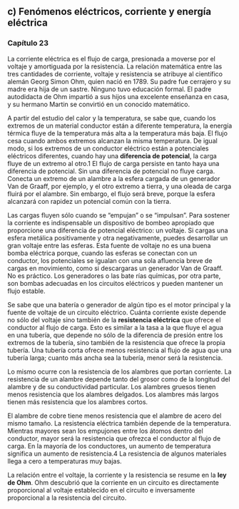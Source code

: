 ## c) Fenómenos eléctricos, corriente y energía eléctrica

### Capítulo 23

La corriente eléctrica es el flujo de carga, presionada a moverse por el voltaje y amortiguada por la resistencia. La relación matemática entre las tres cantidades de corriente, voltaje y resistencia se atribuye al científico alemán Georg Simon Ohm, quien nació en 1789. Su padre fue cerrajero y su madre era hija de un sastre. Ninguno tuvo educación formal. El padre autodidacta de Ohm impartió a sus hijos una excelente enseñanza en casa, y su hermano Martin se convirtió en un conocido matemático.

A partir del estudio del calor y la temperatura, se sabe que, cuando los extremos de un material conductor están a diferente temperatura, la energía térmica fluye de la temperatura más alta a la temperatura más baja. El flujo cesa cuando ambos extremos alcanzan la misma temperatura. De igual modo, si los extremos de un conductor eléctrico están a potenciales eléctricos diferentes, cuando hay una **diferencia de potencial**, la carga fluye de un extremo al otro.1 El flujo de carga persiste en tanto haya una diferencia de potencial. Sin una diferencia de potencial no fluye carga. Conecta un extremo de un alambre a la esfera cargada de un generador Van de Graaff, por ejemplo, y el otro extremo a tierra, y una oleada de carga fluirá por el alambre. Sin embargo, el flujo será breve, porque la esfera alcanzará con rapidez un potencial común con la tierra.

Las cargas fluyen sólo cuando se “empujan” o se “impulsan”. Para sostener la corriente es indispensable un dispositivo de bombeo apropiado que proporcione una diferencia de potencial eléctrico: un voltaje. Si cargas una esfera metálica positivamente y otra negativamente, puedes desarrollar un gran voltaje entre las esferas. Esta fuente de voltaje no es una buena bomba eléctrica porque, cuando las esferas se conectan con un conductor, los potenciales se igualan con una sola afluencia breve de cargas en movimiento, como si descargaras un generador Van de Graaff. No es práctico. Los generadores o las bate rías químicas, por otra parte, son bombas adecuadas en los circuitos eléctricos y pueden mantener un flujo estable.

Se sabe que una batería o generador de algún tipo es el motor principal y la fuente de voltaje de un circuito eléctrico. Cuánta corriente existe depende no sólo del voltaje sino también de la **resistencia eléctrica** que ofrece el conductor al flujo de carga. Esto es similar a la tasa a la que fluye el agua en una tubería, que depende no sólo de la diferencia de presión entre los extremos de la tubería, sino también de la resistencia que ofrece la propia tubería. Una tubería corta ofrece menos resistencia al flujo de agua que una tubería larga; cuanto más ancha sea la tubería, menor será la resistencia. 

Lo mismo ocurre con la resistencia de los alambres que portan corriente. La resistencia de un alambre depende tanto del grosor como de la longitud del alambre y de su conductividad particular. Los alambres gruesos tienen menos resistencia que los alambres delgados. Los alambres más largos tienen más resistencia que los alambres cortos. 

El alambre de cobre tiene menos resistencia que el alambre de acero del mismo tamaño. La resistencia eléctrica también depende de la temperatura. Mientras mayores sean los empujones entre los átomos dentro del conductor, mayor será la resistencia que ofrezca el conductor al flujo de carga. En la mayoría de los conductores, un aumento de temperatura significa un aumento de resistencia.4 La resistencia de algunos materiales llega a cero a temperaturas muy bajas.

La relación entre el voltaje, la corriente y la resistencia se resume en la **ley de Ohm**. Ohm descubrió que la corriente en un circuito es directamente proporcional al voltaje establecido en el circuito e inversamente proporcional a la resistencia del circuito.